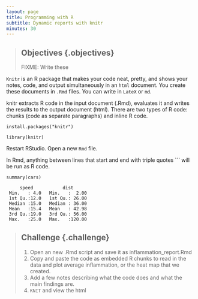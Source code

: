 ```yaml
---
layout: page
title: Programming with R
subtitle: Dynamic reports with knitr
minutes: 30
---
```




> ## Objectives {.objectives}
>
> FIXME: Write these

`Knitr` is an R package that makes your code neat, pretty, and shows your notes, code, and output simultaneously in an `html` document. You create these documents in `.Rmd` files. You can write in `LateX` or `md`. 

knitr extracts R code in the input document (.Rmd), evaluates it and writes the results to the output document (html). There are two types of R code: chunks (code as separate paragraphs) and inline R code.


~~~{.r}
install.packages("knitr")
~~~

~~~{.r}
library(knitr)
~~~

Restart RStudio. 
Open a new `Rmd` file. 

In Rmd, anything between lines that start and end with triple quotes ``` will be run as R code.


~~~{.r}
summary(cars)
~~~



~~~{.output}
     speed           dist       
 Min.   : 4.0   Min.   :  2.00  
 1st Qu.:12.0   1st Qu.: 26.00  
 Median :15.0   Median : 36.00  
 Mean   :15.4   Mean   : 42.98  
 3rd Qu.:19.0   3rd Qu.: 56.00  
 Max.   :25.0   Max.   :120.00  

~~~

> ## Challenge {.challenge}
>
> 1. Open an new .Rmd script and save it as inflammation_report.Rmd
> 2. Copy and paste the code as embedded R chunks to read in the data and plot average inflammation, or the heat map that we created.
> 3. Add a few notes describing what the code does and what the main findings are.
> 4. `KNIT` and view the html
